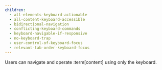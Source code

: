 ```yaml
---
children:
  - all-elements-keyboard-actionable
  - all-content-keyboard-accessible
  - bidirectional-navigation
  - conflicting-keyboard-commands
  - keyboard-navigable-if-responsive
  - no-keyboard-trap
  - user-control-of-keyboard-focus
  - relevant-tab-order-keyboard-focus
---
```


Users can navigate and operate :term[content] using only the keyboard.
